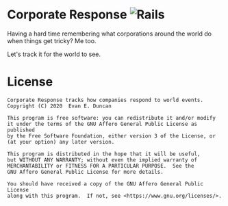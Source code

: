 # Corporate Response ![Rails](https://github.com/evan-duncan/corporate-response/workflows/Rails/badge.svg)

Having a hard time remembering what corporations around the world do when things get tricky? Me too.

Let's track it for the world to see.

# License
    Corporate Response tracks how companies respond to world events.
    Copyright (C) 2020  Evan E. Duncan

    This program is free software: you can redistribute it and/or modify
    it under the terms of the GNU Affero General Public License as published
    by the Free Software Foundation, either version 3 of the License, or
    (at your option) any later version.

    This program is distributed in the hope that it will be useful,
    but WITHOUT ANY WARRANTY; without even the implied warranty of
    MERCHANTABILITY or FITNESS FOR A PARTICULAR PURPOSE.  See the
    GNU Affero General Public License for more details.

    You should have received a copy of the GNU Affero General Public License
    along with this program.  If not, see <https://www.gnu.org/licenses/>.


